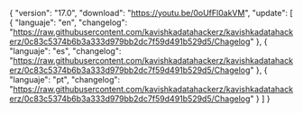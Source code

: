{ "version": "17.0",
    "download": "https://youtu.be/0oUfFl0akVM",
     "update":
     [ { "languaje": "en",
         "changelog": "https://raw.githubusercontent.com/kavishkadatahackerz/kavishkadatahackerz/0c83c5374b6b3a333d979bb2dc7f59d491b529d5/Chagelog" },
          { "languaje": "es",
         "changelog": "https://raw.githubusercontent.com/kavishkadatahackerz/kavishkadatahackerz/0c83c5374b6b3a333d979bb2dc7f59d491b529d5/Chagelog" },
        { "languaje": "pt", "changelog": "https://raw.githubusercontent.com/kavishkadatahackerz/kavishkadatahackerz/0c83c5374b6b3a333d979bb2dc7f59d491b529d5/Chagelog"
   }
   ]
 }
